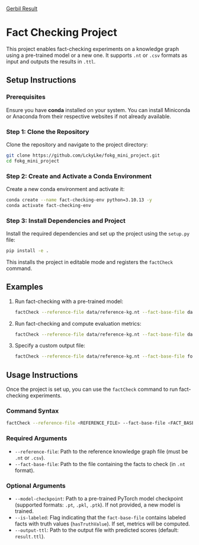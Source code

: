 [Gerbil Result](http://gerbil-kbc.aksw.org/gerbil/experiment?id=202501140061)


# Fact Checking Project

This project enables fact-checking experiments on a knowledge graph using a pre-trained model or a new one. It supports `.nt` or `.csv` formats as input and outputs the results in `.ttl`.

## Setup Instructions

### Prerequisites

Ensure you have **conda** installed on your system. You can install Miniconda or Anaconda from their respective websites if not already available.

### Step 1: Clone the Repository

Clone the repository and navigate to the project directory:

```bash
git clone https://github.com/LckyLke/fokg_mini_project.git
cd fokg_mini_project
```

### Step 2: Create and Activate a Conda Environment

Create a new conda environment and activate it:

```bash
conda create --name fact-checking-env python=3.10.13 -y
conda activate fact-checking-env
```

### Step 3: Install Dependencies and Project

Install the required dependencies and set up the project using the `setup.py` file:

```bash
pip install -e .
```

This installs the project in editable mode and registers the `factCheck` command.

## Examples

1. Run fact-checking with a pre-trained model:
   ```bash
   factCheck --reference-file data/reference-kg.nt --fact-base-file data/fokg-sw-test-2024.nt --model-path data/model_complex/trained_model.pkl
   ```

2. Run fact-checking and compute evaluation metrics:
   ```bash
   factCheck --reference-file data/reference-kg.nt --fact-base-file data/fokg-sw-train-2024.nt --is-labeled
   ```

3. Specify a custom output file:
   ```bash
   factCheck --reference-file data/reference-kg.nt --fact-base-file fokg-sw-test-2024.nt --output-ttl results.ttl
   ```

## Usage Instructions

Once the project is set up, you can use the `factCheck` command to run fact-checking experiments.

### Command Syntax

```bash
factCheck --reference-file <REFERENCE_FILE> --fact-base-file <FACT_BASE_FILE> [OPTIONS]
```

### Required Arguments

- `--reference-file`: Path to the reference knowledge graph file (must be `.nt` or `.csv`).
- `--fact-base-file`: Path to the file containing the facts to check (in `.nt` format).

### Optional Arguments

- `--model-checkpoint`: Path to a pre-trained PyTorch model checkpoint (supported formats: `.pt`, `.pkl`, `.ptk`). If not provided, a new model is trained.
- `--is-labeled`: Flag indicating that the `fact-base-file` contains labeled facts with truth values (`hasTruthValue`). If set, metrics will be computed.
- `--output-ttl`: Path to the output file with predicted scores (default: `result.ttl`).


